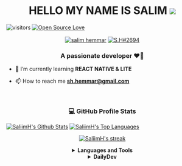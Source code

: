 <h1 align="center">HELLO MY NAME IS SALIM <img src="https://media.giphy.com/media/hvRJCLFzcasrR4ia7z/giphy.gif" width="25px"></h1>

![visitors](https://visitor-badge.laobi.icu/badge?page_id=SaliimH.SaliimH)
[![Open Source Love](https://badges.frapsoft.com/os/v1/open-source.svg?v=102)](https://github.com/ellerbrock/open-source-badge/)

<p align="center">
<a href="https://www.linkedin.com/in/salim-hemmar-6a43981b5/" target="blank"><img align="center" src="https://raw.githubusercontent.com/rahuldkjain/github-profile-readme-generator/master/src/images/icons/Social/linked-in-alt.svg" alt="salim hemmar" height="30" width="40" /></a>
<a href="https://discord.gg/S.H#2694" target="blank"><img align="center" src="https://raw.githubusercontent.com/rahuldkjain/github-profile-readme-generator/master/src/images/icons/Social/discord.svg" alt="S.H#2694" height="30" width="40" /></a>
</p>

<h3 align="center">A passionate developer ❤️‍🔥</h3>

- 🌱 I’m currently learning **REACT NATIVE & LITE**

- 📫 How to reach me **sh.hemmar@gmail.com**
<br/>

<h3 align="center">💻 GitHub Profile Stats</h3>
    <a  align="center" href="https://github.com/anuraghazra/github-readme-stats"><img alt="SaliimH's Github Stats" src="https://denvercoder1-github-readme-stats.vercel.app/api/?username=SaliimH&show_icons=true&count_private=true&theme=react&hide_border=true&bg_color=1F222E&title_color=F85D7F&icon_color=F8D866" height="192px"/></a>
  <a  align="center" href="https://github.com/anuraghazra/github-readme-stats"><img alt="SaliimH's Top Languages" src="https://github-readme-stats.vercel.app/api/top-langs/?username=SaliimH&langs_count=8&layout=compact&theme=react&hide_border=true&bg_color=1F222E&title_color=F85D7F&icon_color=F8D866&hide=Jupyter%20Notebook" height="192px"/></a>

<p align="center">
  <a href="https://github.com/DenverCoder1/github-readme-streak-stats">
    <img title="🔥 Get streak stats for your profile at git.io/streak-stats" alt="SaliimH's streak" src="https://github-readme-streak-stats.herokuapp.com/?user=SaliimH&theme=monokai-metallian&hide_border=true"/>
  </a>
</p>

<details align="center">
  <summary><b>Languages and Tools</b></summary>
  <br/>
 <p align="center"> <a href="https://getbootstrap.com" target="_blank" rel="noreferrer"> <img src="https://raw.githubusercontent.com/devicons/devicon/master/icons/bootstrap/bootstrap-plain-wordmark.svg" alt="bootstrap" width="40" height="40"/> </a> <a href="https://www.w3schools.com/css/" target="_blank" rel="noreferrer"> <img src="https://raw.githubusercontent.com/devicons/devicon/master/icons/css3/css3-original-wordmark.svg" alt="css3" width="40" height="40"/> </a> <a href="https://www.figma.com/" target="_blank" rel="noreferrer"> <img src="https://www.vectorlogo.zone/logos/figma/figma-icon.svg" alt="figma" width="40" height="40"/> </a> <a href="https://git-scm.com/" target="_blank" rel="noreferrer"> <img src="https://www.vectorlogo.zone/logos/git-scm/git-scm-icon.svg" alt="git" width="40" height="40"/> </a> <a href="https://www.w3.org/html/" target="_blank" rel="noreferrer"> <img src="https://raw.githubusercontent.com/devicons/devicon/master/icons/html5/html5-original-wordmark.svg" alt="html5" width="40" height="40"/> </a> <a href="https://developer.mozilla.org/en-US/docs/Web/JavaScript" target="_blank" rel="noreferrer"> <img src="https://raw.githubusercontent.com/devicons/devicon/master/icons/javascript/javascript-original.svg" alt="javascript" width="40" height="40"/> </a> <a href="https://www.linux.org/" target="_blank" rel="noreferrer"> <img src="https://raw.githubusercontent.com/devicons/devicon/master/icons/linux/linux-original.svg" alt="linux" width="40" height="40"/> </a> <a href="https://www.mysql.com/" target="_blank" rel="noreferrer"> <img src="https://raw.githubusercontent.com/devicons/devicon/master/icons/mysql/mysql-original-wordmark.svg" alt="mysql" width="40" height="40"/> </a> <a href="https://nodejs.org" target="_blank" rel="noreferrer"> <img src="https://raw.githubusercontent.com/devicons/devicon/master/icons/nodejs/nodejs-original-wordmark.svg" alt="nodejs" width="40" height="40"/> </a> <a href="https://postman.com" target="_blank" rel="noreferrer"> <img src="https://www.vectorlogo.zone/logos/getpostman/getpostman-icon.svg" alt="postman" width="40" height="40"/> </a> <a href="https://reactjs.org/" target="_blank" rel="noreferrer"> <img src="https://raw.githubusercontent.com/devicons/devicon/master/icons/react/react-original-wordmark.svg" alt="react" width="40" height="40"/> </a> <a href="https://reactnative.dev/" target="_blank" rel="noreferrer"> <img src="https://reactnative.dev/img/header_logo.svg" alt="reactnative" width="40" height="40"/> </a> <a href="https://tailwindcss.com/" target="_blank" rel="noreferrer"> <img src="https://www.vectorlogo.zone/logos/tailwindcss/tailwindcss-icon.svg" alt="tailwind" width="40" height="40"/> </a> <a href="https://www.typescriptlang.org/" target="_blank" rel="noreferrer"> <img src="https://raw.githubusercontent.com/devicons/devicon/master/icons/typescript/typescript-original.svg" alt="typescript" width="40" height="40"/> </a> </p>
</details>

<details align="center">
   <summary><b>DailyDev</b></summary>
<a href="https://app.daily.dev/SaliimH"><img src="https://api.daily.dev/devcards/5b024b4fc263425296441da2c3a3c583.png?r=ftr" width="400" alt="SalimH's Dev Card"/></a>
</details>
